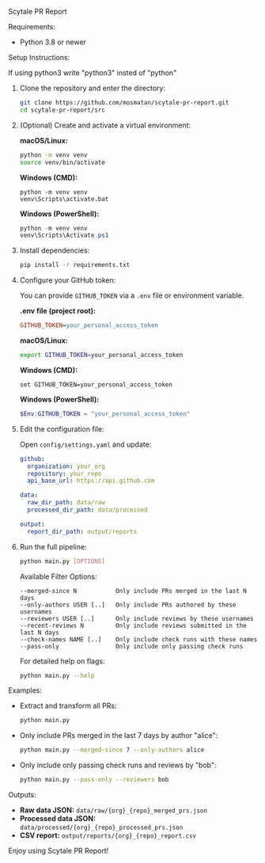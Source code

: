 Scytale PR Report

Requirements:

* Python 3.8 or newer

Setup Instructions:

If using python3 write "python3" insted of "python"

1. Clone the repository and enter the directory:

   ```bash
   git clone https://github.com/mosmatan/scytale-pr-report.git
   cd scytale-pr-report/src
   ```

2. (Optional) Create and activate a virtual environment:

   **macOS/Linux:**

   ```bash
   python -m venv venv
   source venv/bin/activate
   ```

   **Windows (CMD):**

   ```batch
   python -m venv venv
   venv\Scripts\activate.bat
   ```

   **Windows (PowerShell):**

   ```powershell
   python -m venv venv
   venv\Scripts\Activate.ps1
   ```

3. Install dependencies:

   ```bash
   pip install -r requirements.txt
   ```

4. Configure your GitHub token:

   You can provide `GITHUB_TOKEN` via a `.env` file or environment variable.

   **.env file (project root):**

   ```ini
   GITHUB_TOKEN=your_personal_access_token
   ```

   **macOS/Linux:**

   ```bash
   export GITHUB_TOKEN=your_personal_access_token
   ```

   **Windows (CMD):**

   ```batch
   set GITHUB_TOKEN=your_personal_access_token
   ```

   **Windows (PowerShell):**

   ```powershell
   $Env:GITHUB_TOKEN = "your_personal_access_token"
   ```

5. Edit the configuration file:

   Open `config/settings.yaml` and update:

   ```yaml
   github:
     organization: your_org
     repository: your_repo
     api_base_url: https://api.github.com

   data:
     raw_dir_path: data/raw
     processed_dir_path: data/processed

   output:
     report_dir_path: output/reports
   ```

6. Run the full pipeline:

   ```bash
   python main.py [OPTIONS]
   ```

   Available Filter Options:

   ```
   --merged-since N           Only include PRs merged in the last N days
   --only-authors USER [..]   Only include PRs authored by these usernames
   --reviewers USER [..]      Only include reviews by these usernames
   --recent-reviews N         Only include reviews submitted in the last N days
   --check-names NAME [..]    Only include check runs with these names
   --pass-only                Only include only passing check runs
   ```

   For detailed help on flags:

   ```bash
   python main.py --help
   ```

Examples:

* Extract and transform all PRs:

  ```bash
  python main.py
  ```

* Only include PRs merged in the last 7 days by author "alice":

  ```bash
  python main.py --merged-since 7 --only-authors alice
  ```

* Only include only passing check runs and reviews by "bob":

  ```bash
  python main.py --pass-only --reviewers bob
  ```

Outputs:

* **Raw data JSON:** `data/raw/{org}_{repo}_merged_prs.json`
* **Processed data JSON:** `data/processed/{org}_{repo}_processed_prs.json`
* **CSV report:** `output/reports/{org}_{repo}_report.csv`

Enjoy using Scytale PR Report!
